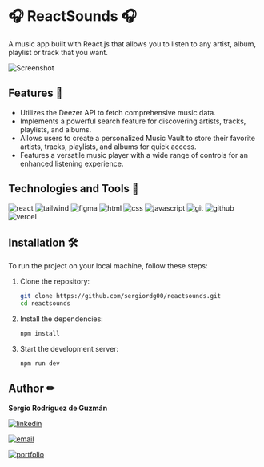 # 🎧 ReactSounds 🎧
A music app built with React.js that allows you to listen to any artist, album, playlist or track that you want.

![Screenshot](https://reactsounds.sergiordg.com/share.jpg)

## Features 🚀
- Utilizes the Deezer API to fetch comprehensive music data.
- Implements a powerful search feature for discovering artists, tracks, playlists, and albums.
- Allows users to create a personalized Music Vault to store their favorite artists, tracks, playlists, and albums for quick access.
- Features a versatile music player with a wide range of controls for an enhanced listening experience.

## Technologies and Tools 🔧
![react](https://img.shields.io/static/v1?label=&message=react&color=eaeffc&logo=react&logoColor=61DAFB&style=for-the-badge) 
![tailwind](https://img.shields.io/static/v1?label=&message=tailwind%20css&color=eaeffc&logo=tailwind%20css&logoColor=06B6D4&style=for-the-badge)
![figma](https://img.shields.io/static/v1?label=&message=figma&color=eaeffc&logo=figma&logoColor=F24E1E&style=for-the-badge)
![html](https://img.shields.io/static/v1?label=&message=html&color=eaeffc&logo=html5&logoColor=E34F26&style=for-the-badge) 
![css](https://img.shields.io/static/v1?label=&message=css&color=eaeffc&logo=css3&logoColor=1572B6&style=for-the-badge)
![javascript](https://img.shields.io/static/v1?label=&message=javascript&color=eaeffc&logo=javascript&logoColor=F7DF1E&style=for-the-badge) 
![git](https://img.shields.io/static/v1?label=&message=git&color=eaeffc&logo=git&logoColor=F05032&style=for-the-badge)
![github](https://img.shields.io/static/v1?label=&message=github&color=eaeffc&logo=github&logoColor=181717&style=for-the-badge) 
![vercel](https://img.shields.io/static/v1?label=&message=vercel&color=eaeffc&logo=vercel&logoColor=000&style=for-the-badge) 

## Installation 🛠️
To run the project on your local machine, follow these steps:

1. Clone the repository:
   ```sh
   git clone https://github.com/sergiordg00/reactsounds.git
   cd reactsounds
   
2. Install the dependencies:
   ```sh
   npm install 

3. Start the development server:

   ```sh
   npm run dev

## Author ✏
**Sergio Rodríguez de Guzmán**

[![linkedin](https://img.shields.io/static/v1?label=&message=linkedin&color=0A66C2&logo=linkedin&logoColor=white&style=for-the-badge)](https://todo.com) 

[![email](https://img.shields.io/static/v1?label=&message=email&color=EA4335&logo=gmail&logoColor=white&style=for-the-badge)](mailto:sergio@sergiordg.com)

[![portfolio](https://img.shields.io/static/v1?label=&message=portfolio&color=000&style=for-the-badge)](https://sergiordg.com)
